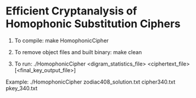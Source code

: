 # Efficient Cryptanalysis of Homophonic Substitution Ciphers

1. To compile:
make HomophonicCipher

2. To remove object files and built binary:
make clean

3. To run:
./HomophonicCipher <digram_statistics_file> <ciphertext_file> [<final_key_output_file>]

Example:
./HomophonicCipher zodiac408_solution.txt cipher340.txt pkey_340.txt
